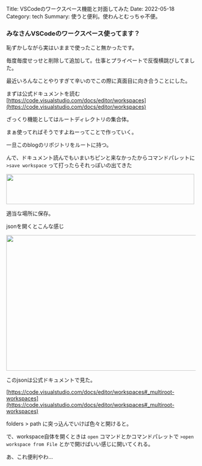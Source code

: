 Title: VSCodeのワークスペース機能と対面してみた
Date: 2022-05-18
Category: tech
Summary: 使うと便利。使わんとむっちゃ不便。

### みなさんVSCodeのワークスペース使ってます？

恥ずかしながら実はいままで使ったこと無かったです。

毎度毎度せっせと削除して追加して。仕事とプライベートで反復横跳びしてました。

最近いろんなことやりすぎて辛いのでこの際に真面目に向き合うことにした。

まずは公式ドキュメントを読む [https://code.visualstudio.com/docs/editor/workspaces](https://code.visualstudio.com/docs/editor/workspaces)

ざっくり機能としてはルートディレクトリの集合体。

まぁ使ってればそうですよねーってことで作っていく。

一旦このblogのリポジトリをルートに持つ。

んで、ドキュメント読んでもいまいちピンと来なかったからコマンドパレットに `>save workspace` って打ったらそれっぽいの出てきた

<a data-flickr-embed="true" href="https://www.flickr.com/photos/195626284@N05" title=""><img src="https://live.staticflickr.com/65535/52080606352_6036e36317.jpg" width="500" height="80" alt=""></a><script async src="//embedr.flickr.com/assets/client-code.js" charset="utf-8"></script>

適当な場所に保存。

jsonを開くとこんな感じ

<a data-flickr-embed="true" href="https://www.flickr.com/photos/195626284@N05" title=""><img src="https://live.staticflickr.com/65535/52082139525_49d25708c5.jpg" width="600" height="360" alt=""></a><script async src="//embedr.flickr.com/assets/client-code.js" charset="utf-8"></script>


このjsonは公式ドキュメントで見た。

[https://code.visualstudio.com/docs/editor/workspaces#_multiroot-workspaces](https://code.visualstudio.com/docs/editor/workspaces#_multiroot-workspaces)

folders > path に突っ込んでいけば色々と開けると。

で、workspace自体を開くときは `open` コマンドとかコマンドパレットで `>open workspace from File` とかで開けばいい感じに開いてくれる。

あ、これ便利やわ…

